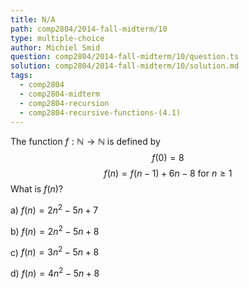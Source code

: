 ```yaml
---
title: N/A
path: comp2804/2014-fall-midterm/10
type: multiple-choice
author: Michiel Smid
question: comp2804/2014-fall-midterm/10/question.ts
solution: comp2804/2014-fall-midterm/10/solution.md
tags:
  - comp2804
  - comp2804-midterm
  - comp2804-recursion
  - comp2804-recursive-functions-(4.1)
---
```


The function $f : \mathbb{N} \rightarrow \mathbb{N}$ is defined by
$$ f(0) = 8 $$
$$ f(n) = f(n - 1) + 6n - 8 \ \mathrm{for}\ n \geq 1 $$
What is $f(n)$?

a) $f(n) = 2n^{2} - 5n + 7$

b) $f(n) = 2n^{2} - 5n + 8$

c) $f(n) = 3n^{2} - 5n + 8$

d) $f(n) = 4n^{2} - 5n + 8$
